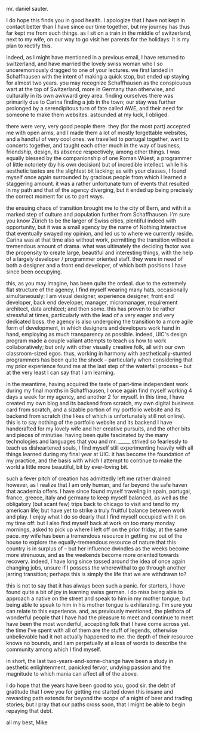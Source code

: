 mr. daniel sauter.

I do hope this finds you in good health. I apologize that I have not kept in contact better than I have since our time together, but my journey has thus far kept me from such things. as I sit on a train in the middle of switzerland, next to my wife, on our way to go visit her parents for the holidays: it is my plan to rectify this.

indeed, as I might have mentioned in a previous email, I have returned to switzerland, and have married the lovely swiss woman who I so unceremoniously dragged to one of your lectures. we first landed in Schaffhausen with the intent of making a quick stop, but ended up staying for almost two years. you may recognize Schaffhausen as the conspicuous wart at the top of Switzerland, more in Germany than otherwise, and culturally in its own awkward grey area. finding ourselves there was primarily due to Carina finding a job in the town; our stay was further prolonged by a serendipitous turn of fate called AWE, and their need for someone to make them websites. astounded at my luck, I obliged.

there were very, very good people there. they (for the most part) accepted me with open arms, and I made them a lot of mostly forgettable websites, and a handful of very cool ones. we travelled to portugal together, went to concerts together, and taught each other much in the way of business, friendship, design, its absence respectively, among other things. I was equally blessed by the companionship of one Roman Wüest, a programmer of little notoriety (by his own decision) but of incredible intellect. while his aesthetic tastes are the slightest bit lacking; as with your classes, I found myself once again surrounded by gracious people from which I learned a staggering amount. it was a rather unfortunate turn of events that resulted in my path and that of the agency diverging, but it ended up being precisely the correct moment for us to part ways.

the ensuing chaos of transition brought me to the city of Bern, and with it a marked step of culture and population further from Schaffhausen. I'm sure you know Zürich to be the larger of Swiss cities, plentiful indeed with opportunity, but it was a small agency by the name of Nothing Interactive that eventually swayed my opinion, and led us to where we currently reside. Carina was at that time also without work, permitting the transition without a tremendous amount of drama. what was ultimately the deciding factor was the propensity to create large, beautiful and interesting things, with the help of a largely developer / programmer oriented staff. they were in need of both a designer and a front end developer, of which both positions I have since been occupying.

this, as you may imagine, has been quite the ordeal. due to the extremely flat structure of the agency, I find myself wearing many hats, occasionally simultaneously: I am visual designer, experience designer, front end developer, back end developer, manager, micromanager, requirement architect, data architect; and then some. this has proven to be rather stressful at times, particularly with the lead of a very eager and very dedicated boss. the agency is also undergoing the transition to a more agile form of development, in which designers and developers work hand in hand, employing as much transparency as possible. indeed, UIC's design program made a couple valiant attempts to teach us how to work collaboratively; but only with other visually creative folk, all with our own classroom-sized egos. thus, working in harmony with aesthetically-stunted programmers has been quite the shock – particularly when considering that my prior experience found me at the last step of the waterfall process – but at the very least I can say that I am learning.

in the meantime, having acquired the taste of part-time independent work during my final months in Schaffhausen, I once again find myself working 4 days a week for my agency, and another 2 for myself. in this time, I have created my own blog and its backend from scratch, my own digital business card from scratch, and a sizable portion of my portfolio website and its backend from scratch (the likes of which is unfortunately still not online). this is to say nothing of the portfolio website and its backend I have handcrafted for my lovely wife and her creative pursuits, and the other bits and pieces of minutiae. having been quite fascinated by the many technologies and languages that you and mr. _____ strived so fearlessly to teach us disheartened souls, I find myself still experimenting heavily with all things learned during my final year at UIC. it has become the foundation of my practice, and the basis with which I attempt to continue to make the world a little more beautiful, bit by ever-loving bit.

such a fever pitch of creation has admittedly left me rather drained however, as I realize that I am only human, and far beyond the safe haven that academia offers. I have since found myself traveling in spain, portugal, france, greece, italy and germany to keep myself balanced, as well as the obligatory (but scant few) trips back to chicago to visit and tend to my american life; but have yet to strike a truly fruitful balance between work and play. I enjoy what I do so dearly that I find myself occupied with it on my time off: but I also find myself back at work on too many monday mornings, asked to pick up where I left off on the prior friday, at the same pace. my wife has been a tremendous resource in getting me out of the house to explore the equally-tremendous resource of nature that this country is in surplus of – but her influence dwindles as the weeks become more strenuous, and as the weekends become more oriented towards recovery. indeed, I have long since tossed around the idea of once again changing jobs, unsure if I possess the wherewithal to go through another jarring transition; perhaps this is simply the life that we are withdrawn to?

this is not to say that it has always been such a panic. for starters, I have found quite a bit of joy in learning swiss german. I do miss being able to approach a native on the street and speak to him in my mother tongue; but being able to speak to him in his mother tongue is exhilarating. I'm sure you can relate to this experience. and, as previously mentioned, the plethora of wonderful people that I have had the pleasure to meet and continue to meet have been the most wonderful, accepting folk that I have come across yet. the time I've spent with all of them are the stuff of legends, otherwise unbelievable had it not actually happened to me. the depth of their resource knows no bounds, and I am perpetually at a loss of words to describe the community among which I find myself.

in short, the last two-years-and-some-change have been a study in aesthetic enlightenment, panicked fervor, undying passion and the magnitude to which mania can affect all of the above.

I do hope that the years have been good to you, good sir. the debt of gratitude that I owe you for getting me started down this insane and rewarding path extends far beyond the scope of a night of beer and trading stories; but I pray that our paths cross soon, that I might be able to begin repaying that debt.

all my best,
Mike





